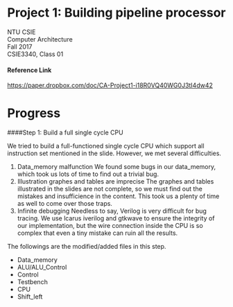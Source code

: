 # Project 1: Building pipeline processor

<div align=left>NTU CSIE<br>
Computer Architecture<br>
Fall 2017<br>
CSIE3340, Class 01<br>

#### Reference Link

https://paper.dropbox.com/doc/CA-Project1-i18R0VQ40WG0J3tI4dw42

# Progress

####Step 1: Build a full single cycle CPU

We tried to build a full-functioned single cycle CPU which support all instruction set mentioned in the slide. However, we met several difficulties.

1. Data_memory malfunction
   We found some bugs in our data_memory, which took us lots of time to find out a trivial bug.
2. Illustration graphes and tables are imprecise
   The graphes and tables illustrated in the slides are not complete, so we must find out the mistakes and insufficience in the content. This took us a plenty of time as well to come over those traps.
3. Infinite debugging
   Needless to say, Verilog is very difficult for bug tracing. We use lcarus iverilog and gtkwave to ensure the integrity of our implementation, but the wire connection inside the CPU is so complex that even a tiny mistake can ruin all the results.

The followings are the modified/added files in this step.

- Data_memory
- ALU/ALU_Control
- Control
- Testbench
- CPU
- Shift_left
